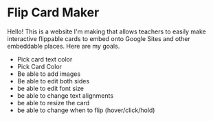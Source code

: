 # Flip Card Maker
Hello! This is a website I'm making that allows teachers to easily make interactive flippable cards to embed onto Google Sites and other embeddable places. Here are my goals. 
 - Pick card text color
 - Pick Card Color
 - Be able to add images
 - Be able to edit both sides
 - be able to edit font size
 - be able to change text alignments
 - be able to resize the card
 - be able to change when to flip (hover/click/hold)